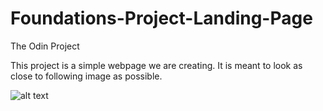 # Foundations-Project-Landing-Page
The Odin Project

This project is a simple webpage we are creating. It is meant to look as close to following image as possible.

![alt text](https://cdn.statically.io/gh/TheOdinProject/curriculum/81a5d553f4073e593d23a6ab00d50eef8620796d/foundations/html_css/project/imgs/01.png)
